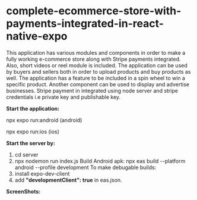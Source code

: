 # complete-ecommerce-store-with-payments-integrated-in-react-native-expo
This application has various modules and components in order to make a fully working e-commerce store along with Stripe payments integrated. Also, short videos or reel module is included. The application can be used by buyers and sellers both in order to upload products and buy products as well. The application has a feature to be included in a spin wheel to win a specific product. Another component can be used to display and advertise businesses.
Stripe payment in integrated using node server and stripe credentials i.e private key and publishable key. 

**Start the application:**

npx expo run:android (android)

npx expo run:ios (ios)

**Start the server by:**

1. cd server
2. npx nodemon run index.js
Build Android apk: 
npx eas build --platform android --profile development
To make debugable builds: 
1. install expo-dev-client
2. add **"developmentClient": true** in eas.json.

**ScreenShots:**

